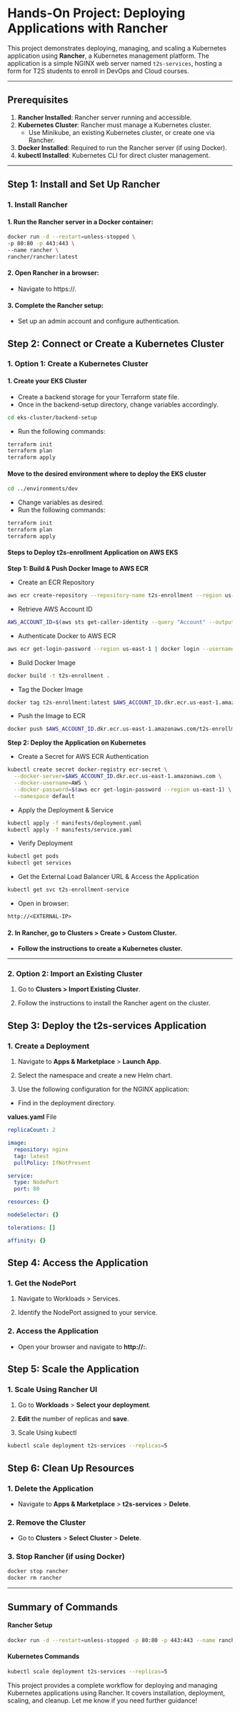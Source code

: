 # Hands-On Project: Deploying Applications with Rancher

This project demonstrates deploying, managing, and scaling a Kubernetes application using **Rancher**, a Kubernetes management platform. The application is a simple NGINX web server named `t2s-services`, hosting a form for T2S students to enroll in DevOps and Cloud courses.

---

## Prerequisites

1. **Rancher Installed**: Rancher server running and accessible.
2. **Kubernetes Cluster**: Rancher must manage a Kubernetes cluster.
   - Use Minikube, an existing Kubernetes cluster, or create one via Rancher.
3. **Docker Installed**: Required to run the Rancher server (if using Docker).
4. **kubectl Installed**: Kubernetes CLI for direct cluster management.

---

## Step 1: Install and Set Up Rancher

### 1. Install Rancher
#### 1. Run the Rancher server in a Docker container:
```bash
docker run -d --restart=unless-stopped \
-p 80:80 -p 443:443 \
--name rancher \
rancher/rancher:latest
```

#### 2.	Open Rancher in a browser:
- Navigate to https://<your-machine-ip>.

#### 3.	Complete the Rancher setup:
- Set up an admin account and configure authentication.

## Step 2: Connect or Create a Kubernetes Cluster

### 1. Option 1: Create a Kubernetes Cluster
#### 1. Create your EKS Cluster
- Create a backend storage for your Terraform state file.
- Once in the backend-setup directory, change variables accordingly.  
```bash
cd eks-cluster/backend-setup
```
- Run the following commands: 
```bash
terraform init
terraform plan
terraform apply
```

#### Move to the desired environment where to deploy the EKS cluster
```bash
cd ../environments/dev
```
- Change variables as desired. 
- Run the following commands: 
```bash
terraform init
terraform plan
terraform apply
```

#### Steps to Deploy t2s-enrollment Application on AWS EKS

**Step 1: Build & Push Docker Image to AWS ECR**
- Create an ECR Repository
```bash
aws ecr create-repository --repository-name t2s-enrollment --region us-east-1
```

- Retrieve AWS Account ID
```bash
AWS_ACCOUNT_ID=$(aws sts get-caller-identity --query "Account" --output text)
```

- Authenticate Docker to AWS ECR
```bash
aws ecr get-login-password --region us-east-1 | docker login --username AWS --password-stdin $AWS_ACCOUNT_ID.dkr.ecr.us-east-1.amazonaws.com
```

- Build Docker Image
```bash
docker build -t t2s-enrollment .
```

- Tag the Docker Image
```bash
docker tag t2s-enrollment:latest $AWS_ACCOUNT_ID.dkr.ecr.us-east-1.amazonaws.com/t2s-enrollment:latest
```

- Push the Image to ECR
```bash
docker push $AWS_ACCOUNT_ID.dkr.ecr.us-east-1.amazonaws.com/t2s-enrollment:latest
```

**Step 2: Deploy the Application on Kubernetes**
- Create a Secret for AWS ECR Authentication
```bash
kubectl create secret docker-registry ecr-secret \
  --docker-server=$AWS_ACCOUNT_ID.dkr.ecr.us-east-1.amazonaws.com \
  --docker-username=AWS \
  --docker-password=$(aws ecr get-login-password --region us-east-1) \
  --namespace default
```

- Apply the Deployment & Service
```bash
kubectl apply -f manifests/deployment.yaml
kubectl apply -f manifests/service.yaml
```

- Verify Deployment
```bash
kubectl get pods
kubectl get services
```

- Get the External Load Balancer URL & Access the Application
```bash
kubectl get svc t2s-enrollment-service
```

- Open in browser:
```txt
http://<EXTERNAL-IP>
```

#### 2.	In Rancher, go to **Clusters** > **Create** > **Custom Cluster**.

- **Follow the instructions to create a Kubernetes cluster.**

---
### 2. Option 2: Import an Existing Cluster
1.	Go to **Clusters > Import Existing Cluster**.

2.	Follow the instructions to install the Rancher agent on the cluster.

## Step 3: Deploy the t2s-services Application

### 1. Create a Deployment
1.	Navigate to **Apps & Marketplace** > **Launch App**.

2.	Select the namespace and create a new Helm chart.

3.	Use the following configuration for the NGINX application:
- Find in the deployment directory. 

**values.yaml** File
```yaml
replicaCount: 2

image:
  repository: nginx
  tag: latest
  pullPolicy: IfNotPresent

service:
  type: NodePort
  port: 80

resources: {}

nodeSelector: {}

tolerations: []

affinity: {}
```

## Step 4: Access the Application

### 1. Get the NodePort
1.	Navigate to Workloads > Services.

2.	Identify the NodePort assigned to your service.

### 2. Access the Application
- Open your browser and navigate to **http://<cluster-ip>:<node-port>**.

## Step 5: Scale the Application

### 1. Scale Using Rancher UI
1.	Go to **Workloads** > **Select your deployment**.

2.	**Edit** the number of replicas and **save**.

2. Scale Using kubectl
```bash
kubectl scale deployment t2s-services --replicas=5
```

## Step 6: Clean Up Resources

### 1. Delete the Application
- Navigate to **Apps & Marketplace** > **t2s-services** > **Delete**.

### 2. Remove the Cluster
- Go to **Clusters** > **Select Cluster** > **Delete**.

### 3. Stop Rancher (if using Docker)
```bash
docker stop rancher
docker rm rancher
```

---
## Summary of Commands

#### Rancher Setup
```bash
docker run -d --restart=unless-stopped -p 80:80 -p 443:443 --name rancher rancher/rancher:latest
```

#### Kubernetes Commands
```bash
kubectl scale deployment t2s-services --replicas=5
```

This project provides a complete workflow for deploying and managing Kubernetes applications using Rancher. It covers installation, deployment, scaling, and cleanup. Let me know if you need further guidance!

